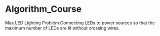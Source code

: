 # Algorithm_Course
Max LED Lighting Problem Connecting LEDs to power sources so that the maximum number of LEDs are lit without crossing wires.
